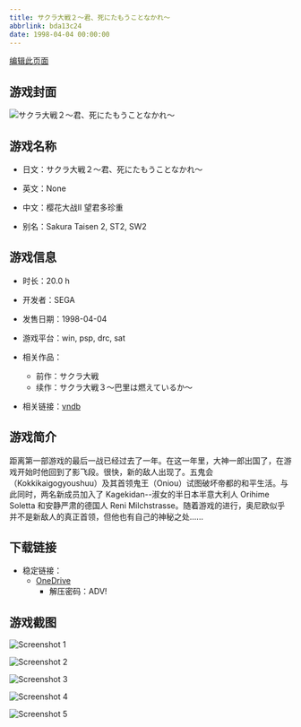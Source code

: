 ```yaml
---
title: サクラ大戦２～君、死にたもうことなかれ～
abbrlink: bda13c24
date: 1998-04-04 00:00:00
---
```

[编辑此页面](https://github.com/ACG-3/ADV3-source/blob/main/source/_posts/games/%E3%82%B5%E3%82%AF%E3%83%A9%E5%A4%A7%E6%88%A6%EF%BC%92%EF%BD%9E%E5%90%9B%E3%80%81%E6%AD%BB%E3%81%AB%E3%81%9F%E3%82%82%E3%81%86%E3%81%93%E3%81%A8%E3%81%AA%E3%81%8B%E3%82%8C%EF%BD%9E.md)

## 游戏封面

![サクラ大戦２～君、死にたもうことなかれ～](https://pan.timero.xyz/onedrive/img_lib_001/%E3%82%B5%E3%82%AF%E3%83%A9%E5%A4%A7%E6%88%A6%EF%BC%92%EF%BD%9E%E5%90%9B%E3%80%81%E6%AD%BB%E3%81%AB%E3%81%9F%E3%82%82%E3%81%86%E3%81%93%E3%81%A8%E3%81%AA%E3%81%8B%E3%82%8C%EF%BD%9E_cover.avif)


## 游戏名称

- 日文：サクラ大戦２～君、死にたもうことなかれ～
- 英文：None
- 中文：樱花大战II 望君多珍重

- 别名：Sakura Taisen 2, ST2, SW2


## 游戏信息

- 时长：20.0 h
- 开发者：SEGA
- 发售日期：1998-04-04
- 游戏平台：win, psp, drc, sat
- 相关作品：
   - 前作：サクラ大戦
   - 续作：サクラ大戦３～巴里は燃えているか～

- 相关链接：[vndb](https://vndb.org/v1358)


## 游戏简介

距离第一部游戏的最后一战已经过去了一年。在这一年里，大神一郎出国了，在游戏开始时他回到了影飞段。很快，新的敌人出现了。五鬼会（Kokkikaigogyoushuu）及其首领鬼王（Oniou）试图破坏帝都的和平生活。与此同时，两名新成员加入了 Kagekidan--淑女的半日本半意大利人 Orihime Soletta 和安静严肃的德国人 Reni Milchstrasse。随着游戏的进行，奥尼欧似乎并不是新敌人的真正首领，但他也有自己的神秘之处......


## 下载链接

- 稳定链接：
    - [OneDrive](https://pan.timero.xyz/onedrive/adv_lib_001/%E3%82%B5%E3%82%AF%E3%83%A9%E5%A4%A7%E6%88%A6%EF%BC%92%EF%BD%9E%E5%90%9B%E3%80%81%E6%AD%BB%E3%81%AB%E3%81%9F%E3%82%82%E3%81%86%E3%81%93%E3%81%A8%E3%81%AA%E3%81%8B%E3%82%8C%EF%BD%9E)
        - 解压密码：ADV!



## 游戏截图


![Screenshot 1](https://pan.timero.xyz/onedrive/img_lib_001/%E3%82%B5%E3%82%AF%E3%83%A9%E5%A4%A7%E6%88%A6%EF%BC%92%EF%BD%9E%E5%90%9B%E3%80%81%E6%AD%BB%E3%81%AB%E3%81%9F%E3%82%82%E3%81%86%E3%81%93%E3%81%A8%E3%81%AA%E3%81%8B%E3%82%8C%EF%BD%9E_Screenshot_1.avif)

![Screenshot 2](https://pan.timero.xyz/onedrive/img_lib_001/%E3%82%B5%E3%82%AF%E3%83%A9%E5%A4%A7%E6%88%A6%EF%BC%92%EF%BD%9E%E5%90%9B%E3%80%81%E6%AD%BB%E3%81%AB%E3%81%9F%E3%82%82%E3%81%86%E3%81%93%E3%81%A8%E3%81%AA%E3%81%8B%E3%82%8C%EF%BD%9E_Screenshot_2.avif)

![Screenshot 3](https://pan.timero.xyz/onedrive/img_lib_001/%E3%82%B5%E3%82%AF%E3%83%A9%E5%A4%A7%E6%88%A6%EF%BC%92%EF%BD%9E%E5%90%9B%E3%80%81%E6%AD%BB%E3%81%AB%E3%81%9F%E3%82%82%E3%81%86%E3%81%93%E3%81%A8%E3%81%AA%E3%81%8B%E3%82%8C%EF%BD%9E_Screenshot_3.avif)

![Screenshot 4](https://pan.timero.xyz/onedrive/img_lib_001/%E3%82%B5%E3%82%AF%E3%83%A9%E5%A4%A7%E6%88%A6%EF%BC%92%EF%BD%9E%E5%90%9B%E3%80%81%E6%AD%BB%E3%81%AB%E3%81%9F%E3%82%82%E3%81%86%E3%81%93%E3%81%A8%E3%81%AA%E3%81%8B%E3%82%8C%EF%BD%9E_Screenshot_4.avif)

![Screenshot 5](https://pan.timero.xyz/onedrive/img_lib_001/%E3%82%B5%E3%82%AF%E3%83%A9%E5%A4%A7%E6%88%A6%EF%BC%92%EF%BD%9E%E5%90%9B%E3%80%81%E6%AD%BB%E3%81%AB%E3%81%9F%E3%82%82%E3%81%86%E3%81%93%E3%81%A8%E3%81%AA%E3%81%8B%E3%82%8C%EF%BD%9E_Screenshot_5.avif)

